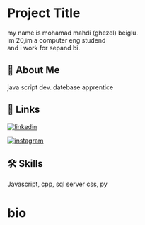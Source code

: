 
# Project Title

my name is mohamad mahdi (ghezel) beiglu.   
im 20,im a computer eng studend    
and i work for sepand bi.

## 🚀 About Me
java script dev.
datebase apprentice



## 🔗 Links
[![linkedin](https://img.shields.io/badge/linkedin-0A66C2?style=for-the-badge&logo=linkedin&logoColor=white)](https://www.linkedin.com/in/mhdi-ghb-999241306?utm_source=share&utm_ca)

[![instagram](https://img.shields.io/badge/instagram-001?style=for-the-badge&logo=instagram&logoColor=white)](https://www.instagram.com/mmbbbuuu)

## 🛠 Skills
Javascript, cpp, sql server
css, py

# bio
